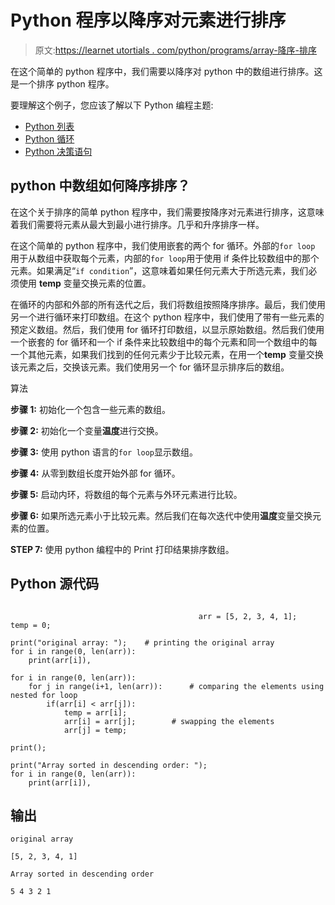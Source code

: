 # Python 程序以降序对元素进行排序

> 原文:[https://learnet utortials . com/python/programs/array-降序-排序](https://learnetutorials.com/python/programs/array-descending-sort)

在这个简单的 python 程序中，我们需要以降序对 python 中的数组进行排序。这是一个排序 python 程序。

要理解这个例子，您应该了解以下 Python 编程主题:

*   [Python 列表](../../python/python-lists "Python Lists")
*   [Python 循环](../../python/python-loop-tutorials "Loops in Python")
*   [Python 决策语句](../../python/decision-making-statements "Python decision making statements")

## python 中数组如何降序排序？

在这个关于排序的简单 python 程序中，我们需要按降序对元素进行排序，这意味着我们需要将元素从最大到最小进行排序。几乎和升序排序一样。

在这个简单的 python 程序中，我们使用嵌套的两个 for 循环。外部的`for loop` 用于从数组中获取每个元素，内部的`for loop`用于使用 if 条件比较数组中的那个元素。如果满足“`if condition`”，这意味着如果任何元素大于所选元素，我们必须使用 **temp** 变量交换元素的位置。

在循环的内部和外部的所有迭代之后，我们将数组按照降序排序。最后，我们使用另一个进行循环来打印数组。在这个 python 程序中，我们使用了带有一些元素的预定义数组。然后，我们使用 for 循环打印数组，以显示原始数组。然后我们使用一个嵌套的 for 循环和一个 if 条件来比较数组中的每个元素和同一个数组中的每一个其他元素，如果我们找到的任何元素少于比较元素，在用一个**temp** 变量交换该元素之后，交换该元素。我们使用另一个 for 循环显示排序后的数组。

算法

**步骤 1:** 初始化一个包含一些元素的数组。

**步骤 2:** 初始化一个变量**温度**进行交换。

**步骤 3:** 使用 python 语言的`for loop`显示数组。

**步骤 4:** 从零到数组长度开始外部 for 循环。

**步骤 5:** 启动内环，将数组的每个元素与外环元素进行比较。

**步骤 6:** 如果所选元素小于比较元素。然后我们在每次迭代中使用**温度**变量交换元素的位置。

**STEP 7:** 使用 python 编程中的 Print 打印结果排序数组。

## Python 源代码

```

                                          arr = [5, 2, 3, 4, 1];     
temp = 0;    

print("original array: ");    # printing the original array
for i in range(0, len(arr)):     
    print(arr[i]),    

for i in range(0, len(arr)):    
    for j in range(i+1, len(arr)):      # comparing the elements using nested for loop
        if(arr[i] < arr[j]):    
            temp = arr[i];    
            arr[i] = arr[j];        # swapping the elements
            arr[j] = temp;    

print();    

print("Array sorted in descending order: ");    
for i in range(0, len(arr)):     
    print(arr[i]), 

```

## 输出

```
original array

[5, 2, 3, 4, 1]

Array sorted in descending order

5 4 3 2 1 
```